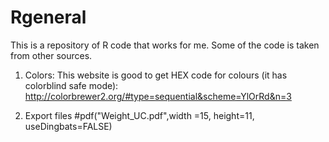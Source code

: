 # Rgeneral
This is a repository of R code that works for me. Some of the code is taken from other sources.



1. Colors:
This website is good to get HEX code for colours (it has colorblind safe mode):
http://colorbrewer2.org/#type=sequential&scheme=YlOrRd&n=3

2. Export files
#pdf("Weight_UC.pdf",width =15, height=11, useDingbats=FALSE)
